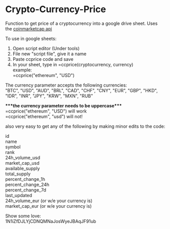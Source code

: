# Crypto-Currency-Price
Function to get price of a cryptocurrency into a google drive sheet. Uses the [coinmarketcap api](https://coinmarketcap.com/api/)

To use in google sheets:

1. Open script editor (Under tools)
2. File new "script file", give it a name
3. Paste ccprice code and save
4. In your sheet, type in =ccprice(cryptocurrency, currency)  
   example:   
   =ccprice("ethereum", "USD")  

   
The currency parameter accepts the following currencies:  
"BTC", "USD", "AUD", "BRL", "CAD", "CHF", "CNY", "EUR", "GBP", "HKD", "IDR", "INR", "JPY", "KRW", "MXN", "RUB"

__\*\*\*the currency parameter needs to be uppercase\*\*\*__  
=ccprice("ethereum", "USD") will work  
=ccprice("ethereum", "usd") will not!  
   

also very easy to get any of the following by making  minor edits to the code:

id  
name  
symbol  
rank  
24h_volume_usd  
market_cap_usd  
available_supply  
total_supply  
percent_change_1h  
percent_change_24h  
percent_change_7d  
last_updated  
24h_volume_eur (or w/e your currency is)  
market_cap_eur (or w/e your currency is)

Show some love:  
1N1iZfDJLYjCDNQMNaJosWyeJBAqJF91ub

 
